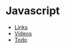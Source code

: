 # Javascript

* [Links](./links/README.md)
* [Videos](./videos/README.md)
* [Todo](./todo/README.md)
